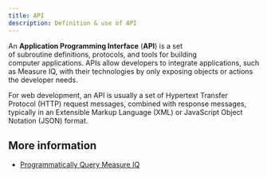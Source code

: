 ```yaml
---
title: API
description: Definition & use of API
---
```


An **Application Programming Interface** (**API**) is a set of subroutine definitions, protocols, and tools for building computer applications. APIs allow developers to integrate applications, such as Measure IQ, with their technologies by only exposing objects or actions the developer needs.

For web development, an API is usually a set of Hypertext Transfer Protocol (HTTP) request messages, combined with response messages, typically in an Extensible Markup Language (XML) or JavaScript Object Notation (JSON) format.

## More information

- [Programmatically Query Measure IQ](/measure_iq/measure-user-guides/api-programmatically-querying-measure-iq/)
